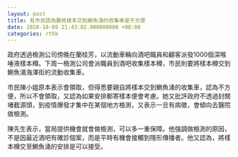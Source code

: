 ```yaml
---
layout: post
title: 有市民認為要將樣本交到鰂魚涌的收集車是不方便
date: 2020-10-09 21:43:02.000000000 +08:00
categories: rthk
---
```


政府透過檢測公司傍晚在蘭桂芳，以流動車輛向酒吧職員和顧客派發1000個深喉唾液樣本樽。下周一檢測公司會派職員到酒吧收集樣本樽，市民則要將樣本樽交到鰂魚涌海澤街的流動收集車。

市民陳小姐原本表示會領取，但得悉要親自將樣本交到鰂魚涌的收集車，認為不方便，所以不會領取，又認為如果安排郵寄樣本便會考慮。她又批評政府不透過封關堵截源頭，到疫情爆發才集中在某個地方檢測，又表示一旦有病徵，會傾向去醫院做檢測。

陳先生表示，當局提供機會就會做檢測，可以多一重保障。他強調做檢測的原因，不是因最近酒吧有確診個案，而是平時有機會接觸到隱形傳播者。他又認為，將樣本樽交至鰂魚涌的安排是可以接受。
